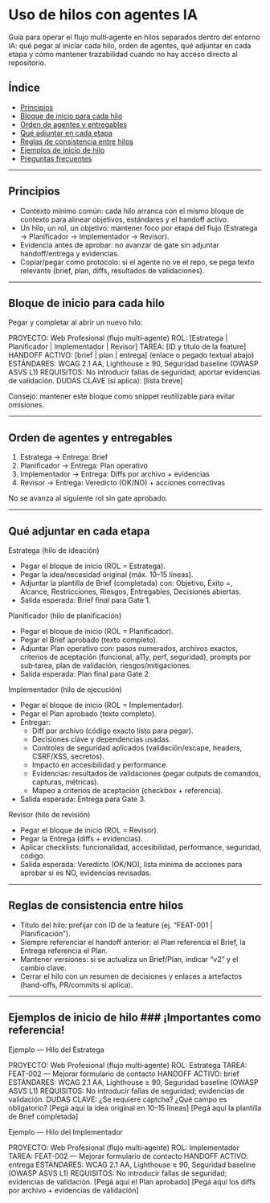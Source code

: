 # Uso de hilos con agentes IA

Guía para operar el flujo multi‑agente en hilos separados dentro del entorno IA: qué pegar al iniciar cada hilo, orden de agentes, qué adjuntar en cada etapa y cómo mantener trazabilidad cuando no hay acceso directo al repositorio.

## Índice
- [Principios](#principios)
- [Bloque de inicio para cada hilo](#bloque-de-inicio-para-cada-hilo)
- [Orden de agentes y entregables](#orden-de-agentes-y-entregables)
- [Qué adjuntar en cada etapa](#qué-adjuntar-en-cada-etapa)
- [Reglas de consistencia entre hilos](#reglas-de-consistencia-entre-hilos)
- [Ejemplos de inicio de hilo](#ejemplos-de-inicio-de-hilo)
- [Preguntas frecuentes](#preguntas-frecuentes)

---

## Principios
- Contexto mínimo común: cada hilo arranca con el mismo bloque de contexto para alinear objetivos, estándares y el handoff activo.  
- Un hilo, un rol, un objetivo: mantener foco por etapa del flujo (Estratega → Planificador → Implementador → Revisor).  
- Evidencia antes de aprobar: no avanzar de gate sin adjuntar handoff/entrega y evidencias.  
- Copiar/pegar como protocolo: si el agente no ve el repo, se pega texto relevante (brief, plan, diffs, resultados de validaciones).

---

## Bloque de inicio para cada hilo
Pegar y completar al abrir un nuevo hilo:

PROYECTO: Web Profesional (flujo multi‑agente)
ROL: [Estratega | Planificador | Implementador | Revisor]
TAREA: [ID y título de la feature]
HANDOFF ACTIVO: [brief | plan | entrega] (enlace o pegado textual abajo)
ESTÁNDARES: WCAG 2.1 AA, Lighthouse ≥ 90, Seguridad baseline (OWASP ASVS L1)
REQUISITOS: No introducir fallas de seguridad; aportar evidencias de validación.
DUDAS CLAVE (si aplica): [lista breve]

Consejo: mantener este bloque como snippet reutilizable para evitar omisiones.

---

## Orden de agentes y entregables
1) Estratega → Entrega: Brief  
2) Planificador → Entrega: Plan operativo  
3) Implementador → Entrega: Diffs por archivo + evidencias  
4) Revisor → Entrega: Veredicto (OK/NO) + acciones correctivas

No se avanza al siguiente rol sin gate aprobado.

---

## Qué adjuntar en cada etapa

Estratega (hilo de ideación)
- Pegar el bloque de inicio (ROL = Estratega).  
- Pegar la idea/necesidad original (máx. 10–15 líneas).  
- Adjuntar la plantilla de Brief (completada) con: Objetivo, Éxito =, Alcance, Restricciones, Riesgos, Entregables, Decisiones abiertas.  
- Salida esperada: Brief final para Gate 1.

Planificador (hilo de planificación)
- Pegar el bloque de inicio (ROL = Planificador).  
- Pegar el Brief aprobado (texto completo).  
- Adjuntar Plan operativo con: pasos numerados, archivos exactos, criterios de aceptación (funcional, a11y, perf, seguridad), prompts por sub‑tarea, plan de validación, riesgos/mitigaciones.  
- Salida esperada: Plan final para Gate 2.

Implementador (hilo de ejecución)
- Pegar el bloque de inicio (ROL = Implementador).  
- Pegar el Plan aprobado (texto completo).  
- Entregar:  
  - Diff por archivo (código exacto listo para pegar).  
  - Decisiones clave y dependencias usadas.  
  - Controles de seguridad aplicados (validación/escape, headers, CSRF/XSS, secretos).  
  - Impacto en accesibilidad y performance.  
  - Evidencias: resultados de validaciones (pegar outputs de comandos, capturas, métricas).  
  - Mapeo a criterios de aceptación (checkbox + referencia).  
- Salida esperada: Entrega para Gate 3.

Revisor (hilo de revisión)
- Pegar el bloque de inicio (ROL = Revisor).  
- Pegar la Entrega (diffs + evidencias).  
- Aplicar checklists: funcionalidad, accesibilidad, performance, seguridad, código.  
- Salida esperada: Veredicto (OK/NO), lista mínima de acciones para aprobar si es NO, evidencias revisadas.

---

## Reglas de consistencia entre hilos
- Título del hilo: prefijar con ID de la feature (ej. “FEAT-001 | Planificación”).  
- Siempre referenciar el handoff anterior: el Plan referencia el Brief, la Entrega referencia el Plan.  
- Mantener versiones: si se actualiza un Brief/Plan, indicar “v2” y el cambio clave.  
- Cerrar el hilo con un resumen de decisiones y enlaces a artefactos (hand-offs, PR/commits si aplica).

---

## Ejemplos de inicio de hilo  ### ¡Importantes como referencia! ###

Ejemplo — Hilo del Estratega  

PROYECTO: Web Profesional (flujo multi‑agente)
ROL: Estratega
TAREA: FEAT-002 — Mejorar formulario de contacto
HANDOFF ACTIVO: brief
ESTÁNDARES: WCAG 2.1 AA, Lighthouse ≥ 90, Seguridad baseline (OWASP ASVS L1)
REQUISITOS: No introducir fallas de seguridad; evidencias de validación.
DUDAS CLAVE: ¿Se requiere captcha? ¿Qué campo es obligatorio?
[Pegá aquí la idea original en 10–15 líneas]
[Pegá aquí la plantilla de Brief completada]

Ejemplo — Hilo del Implementador

PROYECTO: Web Profesional (flujo multi‑agente)
ROL: Implementador
TAREA: FEAT-002 — Mejorar formulario de contacto
HANDOFF ACTIVO: entrega
ESTÁNDARES: WCAG 2.1 AA, Lighthouse ≥ 90, Seguridad baseline (OWASP ASVS L1)
REQUISITOS: No introducir fallas de seguridad; evidencias de validación.
[Pegá aquí el Plan aprobado]
[Pegá aquí los diffs por archivo + evidencias de validación]

